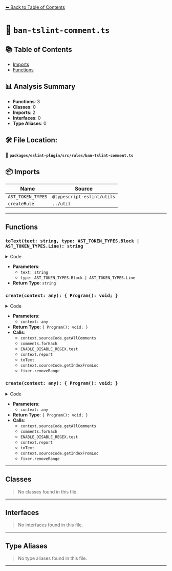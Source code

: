 [⬅️ Back to Table of Contents](../../../../index.md)

# 📄 `ban-tslint-comment.ts`

## 📚 Table of Contents

- [Imports](#imports)
- [Functions](#functions)

## 📊 Analysis Summary

- **Functions**: 3
- **Classes**: 0
- **Imports**: 2
- **Interfaces**: 0
- **Type Aliases**: 0

## 🛠️ File Location:
📂 **`packages/eslint-plugin/src/rules/ban-tslint-comment.ts`**

## 📦 Imports

| Name | Source |
|------|--------|
| `AST_TOKEN_TYPES` | `@typescript-eslint/utils` |
| `createRule` | `../util` |


---

## Functions

### `toText(text: string, type: AST_TOKEN_TYPES.Block | AST_TOKEN_TYPES.Line): string`

<details><summary>Code</summary>

```ts
(
  text: string,
  type: AST_TOKEN_TYPES.Block | AST_TOKEN_TYPES.Line,
): string =>
  type === AST_TOKEN_TYPES.Line
    ? ['//', text.trim()].join(' ')
    : ['/*', text.trim(), '*/'].join(' ')
```
</details>

- **Parameters**:
  - `text: string`
  - `type: AST_TOKEN_TYPES.Block | AST_TOKEN_TYPES.Line`
- **Return Type**: `string`
### `create(context: any): { Program(): void; }`

<details><summary>Code</summary>

```ts
context => {
    return {
      Program(): void {
        const comments = context.sourceCode.getAllComments();
        comments.forEach(c => {
          if (ENABLE_DISABLE_REGEX.test(c.value)) {
            context.report({
              node: c,
              messageId: 'commentDetected',
              data: { text: toText(c.value, c.type) },
              fix(fixer) {
                const rangeStart = context.sourceCode.getIndexFromLoc({
                  column: c.loc.start.column > 0 ? c.loc.start.column - 1 : 0,
                  line: c.loc.start.line,
                });
                const rangeEnd = context.sourceCode.getIndexFromLoc({
                  column: c.loc.end.column,
                  line: c.loc.end.line,
                });
                return fixer.removeRange([rangeStart, rangeEnd + 1]);
              },
            });
          }
        });
      },
    };
  }
```
</details>

- **Parameters**:
  - `context: any`
- **Return Type**: `{ Program(): void; }`
- **Calls**:
  - `context.sourceCode.getAllComments`
  - `comments.forEach`
  - `ENABLE_DISABLE_REGEX.test`
  - `context.report`
  - `toText`
  - `context.sourceCode.getIndexFromLoc`
  - `fixer.removeRange`
### `create(context: any): { Program(): void; }`

<details><summary>Code</summary>

```ts
context => {
    return {
      Program(): void {
        const comments = context.sourceCode.getAllComments();
        comments.forEach(c => {
          if (ENABLE_DISABLE_REGEX.test(c.value)) {
            context.report({
              node: c,
              messageId: 'commentDetected',
              data: { text: toText(c.value, c.type) },
              fix(fixer) {
                const rangeStart = context.sourceCode.getIndexFromLoc({
                  column: c.loc.start.column > 0 ? c.loc.start.column - 1 : 0,
                  line: c.loc.start.line,
                });
                const rangeEnd = context.sourceCode.getIndexFromLoc({
                  column: c.loc.end.column,
                  line: c.loc.end.line,
                });
                return fixer.removeRange([rangeStart, rangeEnd + 1]);
              },
            });
          }
        });
      },
    };
  }
```
</details>

- **Parameters**:
  - `context: any`
- **Return Type**: `{ Program(): void; }`
- **Calls**:
  - `context.sourceCode.getAllComments`
  - `comments.forEach`
  - `ENABLE_DISABLE_REGEX.test`
  - `context.report`
  - `toText`
  - `context.sourceCode.getIndexFromLoc`
  - `fixer.removeRange`

---

## Classes

> No classes found in this file.


---

## Interfaces

> No interfaces found in this file.


---

## Type Aliases

> No type aliases found in this file.


---